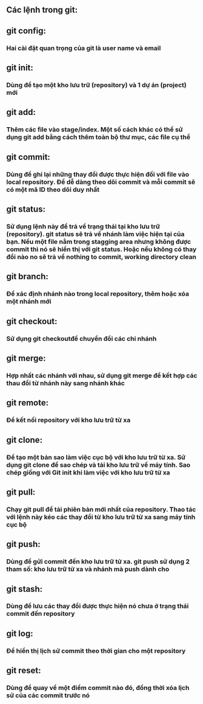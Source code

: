 ## Các lệnh trong git:

## git config:

### Hai cài đặt quan trọng của git là user name và email

## git init:

### Dùng để tạo một kho lưu trữ (repository) và 1 dự án (project) mới

## git add:

### Thêm các file vào stage/index. Một số cách khác có thể sử dụng git add bằng cách thêm toàn bộ thư mục, các file cụ thể

## git commit:

### Dùng để ghi lại những thay đổi được thực hiện đối với file vào local repository. Để dễ dàng theo dõi commit và mỗi commit sẽ có một mã ID theo dõi duy nhất

## git status:

### Sử dụng lệnh này để trả về trạng thái tại kho lưu trữ (repository). git status sẽ trả về nhánh làm việc hiện tại của bạn. Nếu một file nằm trong stagging area nhưng không được commit thì nó sẽ hiển thị với git status. Hoặc nếu không có thay đổi nào no sẽ trả về nothing to commit, working directory clean

## git branch:

### Để xác định nhánh nào trong local repository, thêm hoặc xóa một nhánh mới

## git checkout:

### Sử dụng git checkoutđể chuyển đổi các chi nhánh

## git merge:

### Hợp nhất các nhánh với nhau, sử dụng git merge để kết hợp các thau đổi từ nhánh này sang nhánh khác

## git remote:

### Để kết nối repository với kho lưu trữ từ xa

## git clone:

### Để tạo một bản sao làm việc cục bộ với kho lưu trữ từ xa. Sử dụng git clone để sao chép và tải kho lưu trữ về máy tính. Sao chép giống với Git init khi làm việc với kho lưu trữ từ xa

## git pull:

### Chạy git pull để tải phiên bản mới nhất của repository. Thao tác với lệnh này kéo các thay đổi từ kho lưu trữ từ xa sang máy tính cục bộ

## git push:

### Dùng để gửi commit đến kho lưu trữ từ xa. git push sử dụng 2 tham số: kho lưu trữ từ xa và nhánh mà push dành cho

## git stash:

### Dùng để lưu các thay đổi được thực hiện nó chưa ở trạng thái commit đến repository

## git log:

### Để hiển thị lịch sử commit theo thời gian cho một repository

## git reset:

### Dùng để quay về một điểm commit nào đó, đồng thời xóa lịch sử của các commit trước nó

